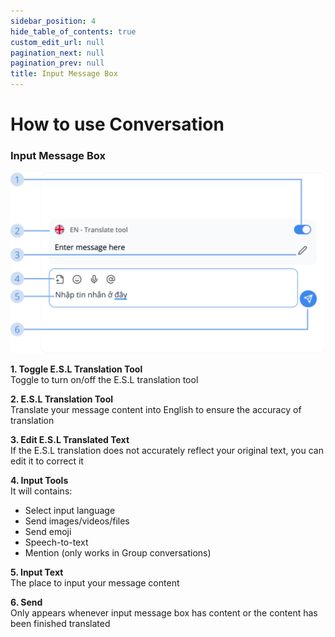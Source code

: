 ```yaml
---
sidebar_position: 4
hide_table_of_contents: true
custom_edit_url: null
pagination_next: null
pagination_prev: null
title: Input Message Box
---
```

# How to use Conversation

### Input Message Box  

![Input Message Box](./img/input-message-box.png)

**1. Toggle E.S.L Translation Tool**  
Toggle to turn on/off the E.S.L translation tool

**2. E.S.L Translation Tool**  
Translate your message content into English to ensure the accuracy of translation

**3. Edit E.S.L Translated Text**  
If the E.S.L translation does not accurately reflect your original text, you can edit it to correct it

**4. Input Tools**  
It will contains:
- Select input language
- Send images/videos/files
- Send emoji
- Speech-to-text
- Mention (only works in Group conversations)

**5. Input Text**  
The place to input your message content

**6. Send**  
Only appears whenever input message box has content or the content has been finished translated